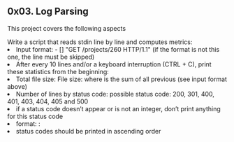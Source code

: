 ## 0x03. Log Parsing
<p>This project covers the following aspects</p>
Write a script that reads stdin line by line and computes metrics:

<li>Input format: <IP Address> - [<date>] "GET /projects/260 HTTP/1.1" <status code> <file size> (if the format is not this one, the line must be skipped)
<li>After every 10 lines and/or a keyboard interruption (CTRL + C), print these statistics from the beginning:
<li>Total file size: File size: <total size>
where <total size> is the sum of all previous <file size> (see input format above)
<li>Number of lines by status code:
possible status code: 200, 301, 400, 401, 403, 404, 405 and 500
<li>if a status code doesn’t appear or is not an integer, don’t print anything for this status code
<li>format: <status code>: <number>
<li>status codes should be printed in ascending order